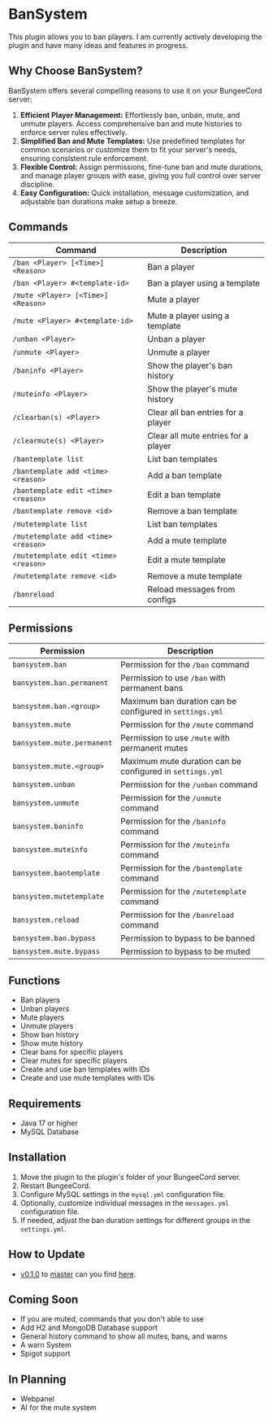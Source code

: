 # BanSystem
This plugin allows you to ban players. I am currently actively developing the plugin and have many ideas and features in progress.

## Why Choose BanSystem?

BanSystem offers several compelling reasons to use it on your BungeeCord server:

1. **Efficient Player Management:** Effortlessly ban, unban, mute, and unmute players. Access comprehensive ban and mute histories to enforce server rules effectively.
2. **Simplified Ban and Mute Templates:** Use predefined templates for common scenarios or customize them to fit your server's needs, ensuring consistent rule enforcement.
3. **Flexible Control:** Assign permissions, fine-tune ban and mute durations, and manage player groups with ease, giving you full control over server discipline.
4. **Easy Configuration:** Quick installation, message customization, and adjustable ban durations make setup a breeze.

## Commands

| Command                              | Description                         |
|--------------------------------------|-------------------------------------|
| `/ban <Player> [<Time>] <Reason>`    | Ban a player                        |
| `/ban <Player> #<template-id>`       | Ban a player using a template       |
| `/mute <Player> [<Time>] <Reason>`   | Mute a player                       |
| `/mute <Player> #<template-id>`      | Mute a player using a template      |
| `/unban <Player>`                    | Unban a player                      |
| `/unmute <Player>`                   | Unmute a player                     |
| `/baninfo <Player>`                  | Show the player's ban history       |
| `/muteinfo <Player>`                 | Show the player's mute history      |
| `/clearban(s) <Player>`              | Clear all ban entries for a player  |
| `/clearmute(s) <Player>`             | Clear all mute entries for a player |
| `/bantemplate list`                  | List ban templates                  |
| `/bantemplate add <time> <reason>`   | Add a ban template                  |
| `/bantemplate edit <time> <reason>`  | Edit a ban template                 |
| `/bantemplate remove <id>`           | Remove a ban template               |
| `/mutetemplate list`                 | List ban templates                  |
| `/mutetemplate add <time> <reason>`  | Add a mute template                 |
| `/mutetemplate edit <time> <reason>` | Edit a mute template                |
| `/mutetemplate remove <id>`          | Remove a mute template              |
| `/banreload`                         | Reload messages from configs        |

## Permissions

| Permission                 | Description                                               |
|----------------------------|-----------------------------------------------------------|
| `bansystem.ban`            | Permission for the `/ban` command                         |
| `bansystem.ban.permanent`  | Permission to use `/ban` with permanent bans              |
| `bansystem.ban.<group>`    | Maximum ban duration can be configured in `settings.yml`  |
| `bansystem.mute`           | Permission for the `/mute` command                        |
| `bansystem.mute.permanent` | Permission to use `/mute` with permanent mutes            |
| `bansystem.mute.<group>`   | Maximum mute duration can be configured in `settings.yml` |
| `bansystem.unban`          | Permission for the `/unban` command                       |
| `bansystem.unmute`         | Permission for the `/unmute` command                      |
| `bansystem.baninfo`        | Permission for the `/baninfo` command                     |
| `bansystem.muteinfo`       | Permission for the `/muteinfo` command                    |
| `bansystem.bantemplate`    | Permission for the `/bantemplate` command                 |
| `bansystem.mutetemplate`   | Permission for the `/mutetemplate` command                |
| `bansystem.reload`         | Permission for the `/banreload` command                   |
| `bansystem.ban.bypass`     | Permission to bypass to be banned                         |
| `bansystem.mute.bypass`    | Permission to bypass to be muted                          |
## Functions
- Ban players
- Unban players
- Mute players
- Unmute players
- Show ban history
- Show mute history
- Clear bans for specific players
- Clear mutes for specific players
- Create and use ban templates with IDs
- Create and use mute templates with IDs

## Requirements
- Java 17 or higher
- MySQL Database

## Installation
1. Move the plugin to the plugin's folder of your BungeeCord server.
2. Restart BungeeCord.
3. Configure MySQL settings in the `mysql.yml` configuration file.
4. Optionally, customize individual messages in the `messages.yml` configuration file.
5. If needed, adjust the ban duration settings for different groups in the `settings.yml`.

## How to Update
- [v0.1.0](https://github.com/BachErik-Team/BanSystem/releases/tag/v0.1.0) to [master](https://github.com/BachErik-Team/BanSystem/tree/master) can you find [here](https://docs.bacherik.eu/bansystem/how-to-update/v0.1.0-to-master).

## Coming Soon
- If you are muted, commands that you don't able to use
- Add H2 and MongoDB Database support
- General history command to show all mutes, bans, and warns
- A warn System
- Spigot support

## In Planning
- Webpanel
- AI for the mute system
